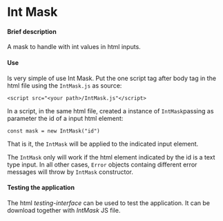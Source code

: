 # Int Mask

#### Brief description
A mask to handle with int values in html inputs.

#### Use
Is very simple of use Int Mask. Put the one script tag after body tag in the html file using the `IntMask.js` as source:

    <script src="<your path>/IntMask.js"</script>
  
 In a script, in the same html file, created a instance of `IntMask`passing as parameter the id of a input html element:
 
    const mask = new IntMask("id")
 
 That is it, the `IntMask` will be applied to the indicated input element.
 
The `IntMask` only will work if the html element indicated by the id is a text type input. In all other cases, `Error` objects containg different error messages will throw by `IntMask` constructor.

#### Testing the application
The html _testing-interface_ can be used to test the application. It can be download together with *IntMask* JS file.